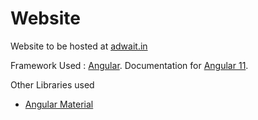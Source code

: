 # Website

Website to be hosted at [adwait.in](https://adwait.in/)

Framework Used : [Angular](https://angular.io/). Documentation for [Angular 11](https://devdocs.io/angular~11/).

Other Libraries used

* [Angular Material](https://material.angular.io/)